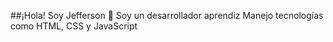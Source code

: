 ##¡Hola! Soy Jefferson 👋
Soy un desarrollador aprendiz Manejo tecnologías como HTML, CSS y JavaScript

